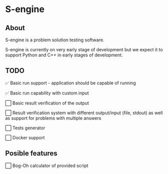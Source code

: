 # S-engine
## About
S-engine is a problem solution testing software.

S-engine is currently on very early stage of development but we expect it to support Python and C++ in early stages of development.

## TODO
:white_check_mark: Basic run support  - application should be capable of running 

:white_check_mark: Basic run capability with custom input

:white_large_square: Basic result verification of the output

:white_large_square: Result verification system with different output/input (file, stdout) as well as support for problems with multiple answers 

:white_large_square: Tests generator

:white_large_square: Docker support

## Posible features

:white_large_square: Bog-Oh calculator of provided script

<!-- :white_check_mark -->
